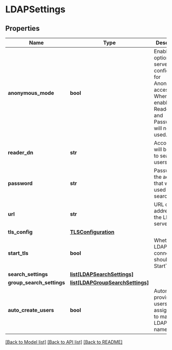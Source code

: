 # LDAPSettings

## Properties
Name | Type | Description | Notes
------------ | ------------- | ------------- | -------------
**anonymous_mode** | **bool** | Enable this option if the server is configured for Anonymous access. When enabled, ReaderDN and Password will not be used. | [optional] 
**reader_dn** | **str** | Account that will be used to search for users | [optional] 
**password** | **str** | Password of the account that will be used to search users | [optional] 
**url** | **str** | URL or IP address of the LDAP server | [optional] 
**tls_config** | [**TLSConfiguration**](TLSConfiguration.md) |  | [optional] 
**start_tls** | **bool** | Whether LDAP connection should use StartTLS | [optional] 
**search_settings** | [**list[LDAPSearchSettings]**](LDAPSearchSettings.md) |  | [optional] 
**group_search_settings** | [**list[LDAPGroupSearchSettings]**](LDAPGroupSearchSettings.md) |  | [optional] 
**auto_create_users** | **bool** | Automatically provision users and assign them to matching LDAP group names | [optional] 

[[Back to Model list]](../README.md#documentation-for-models) [[Back to API list]](../README.md#documentation-for-api-endpoints) [[Back to README]](../README.md)


